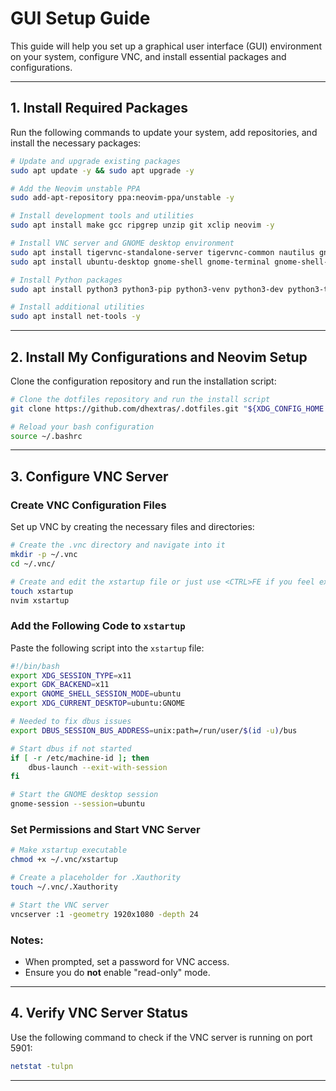 # GUI Setup Guide

This guide will help you set up a graphical user interface (GUI) environment on your system, configure VNC, and install essential packages and configurations.

---

## 1. Install Required Packages

Run the following commands to update your system, add repositories, and install the necessary packages:

```bash
# Update and upgrade existing packages
sudo apt update -y && sudo apt upgrade -y

# Add the Neovim unstable PPA
sudo add-apt-repository ppa:neovim-ppa/unstable -y

# Install development tools and utilities
sudo apt install make gcc ripgrep unzip git xclip neovim -y

# Install VNC server and GNOME desktop environment
sudo apt install tigervnc-standalone-server tigervnc-common nautilus gnome-session dbus-x11 gnome-session-bin gnome-keyring -y
sudo apt install ubuntu-desktop gnome-shell gnome-terminal gnome-shell-extensions gnome-tweaks gdm3 -y

# Install Python packages
sudo apt install python3 python3-pip python3-venv python3-dev python3-tk -y

# Install additional utilities
sudo apt install net-tools -y
```

---

## 2. Install My Configurations and Neovim Setup

Clone the configuration repository and run the installation script:

```bash
# Clone the dotfiles repository and run the install script
git clone https://github.com/dhextras/.dotfiles.git "${XDG_CONFIG_HOME:-$HOME}"/.dotfiles && "${XDG_CONFIG_HOME:-$HOME}"/.dotfiles/install

# Reload your bash configuration
source ~/.bashrc
```

---

## 3. Configure VNC Server

### Create VNC Configuration Files
Set up VNC by creating the necessary files and directories:

```bash
# Create the .vnc directory and navigate into it
mkdir -p ~/.vnc
cd ~/.vnc/

# Create and edit the xstartup file or just use <CTRL>FE if you feel extra
touch xstartup
nvim xstartup
```

### Add the Following Code to `xstartup`
Paste the following script into the `xstartup` file:

```bash
#!/bin/bash
export XDG_SESSION_TYPE=x11
export GDK_BACKEND=x11
export GNOME_SHELL_SESSION_MODE=ubuntu
export XDG_CURRENT_DESKTOP=ubuntu:GNOME

# Needed to fix dbus issues
export DBUS_SESSION_BUS_ADDRESS=unix:path=/run/user/$(id -u)/bus

# Start dbus if not started
if [ -r /etc/machine-id ]; then
    dbus-launch --exit-with-session
fi

# Start the GNOME desktop session
gnome-session --session=ubuntu
```

### Set Permissions and Start VNC Server
```bash
# Make xstartup executable
chmod +x ~/.vnc/xstartup

# Create a placeholder for .Xauthority
touch ~/.vnc/.Xauthority

# Start the VNC server
vncserver :1 -geometry 1920x1080 -depth 24
```

### Notes:
- When prompted, set a password for VNC access.
- Ensure you do **not** enable "read-only" mode.

---

## 4. Verify VNC Server Status

Use the following command to check if the VNC server is running on port 5901:

```bash
netstat -tulpn
```

---
